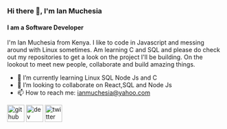 ### Hi there 👋, I'm Ian Muchesia
#### I am a Software Developer


I'm Ian Muchesia from Kenya. I like to code in Javascript and messing around with Linux sometimes. Am learning C and SQL and please do check out my repositories to get a look on the project I'll be building. On the lookout to meet new people, collaborate and build amazing things.



- 🌱 I’m currently learning Linux SQL Node Js and C 
- 👯 I’m looking to collaborate on React,SQL and Node Js 
- 📫 How to reach me: ianmuchesia@yahoo.com 


[<img src='https://cdn.jsdelivr.net/npm/simple-icons@3.0.1/icons/github.svg' alt='github' height='40'>](https://github.com/ianMuchesia)  [<img src='https://cdn.jsdelivr.net/npm/simple-icons@3.0.1/icons/hashnode.svg' alt='dev' height='40'>](msodoki.hashnode.dev)  [<img src='https://cdn.jsdelivr.net/npm/simple-icons@3.0.1/icons/twitter.svg' alt='twitter' height='40'>](https://twitter.com/@IanMuchesia)  

